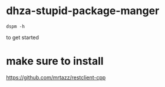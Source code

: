 # dhza-stupid-package-manger
```
dspm -h
```
to get started

# make sure to install
https://github.com/mrtazz/restclient-cpp
